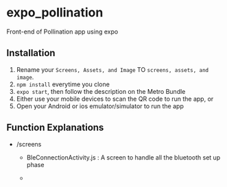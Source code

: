 # expo_pollination

Front-end of Pollination app using expo

## Installation

1. Rename your `Screens, Assets, and Image` TO `screens, assets, and image`.
2. `npm install` everytime you clone
3. `expo start`, then follow the description on the Metro Bundle
4. Either use your mobile devices to scan the QR code to run the app, or
5. Open your Android or ios emulator/simulator to run the app

## Function Explanations

- /screens
  - BleConnectionActivity.js : A screen to handle all the bluetooth set up phase

  -
